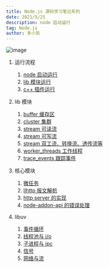 ```yaml
---
title: Node.js 源码学习笔记系列
date: 2021/5/25
description: node 启动运行
tag: Node.js
author: 多小凯
---
```


![image](https://user-images.githubusercontent.com/23253540/219429333-032c5641-6d90-41de-a6fd-06418f146402.png)


1. 运行流程
   1. [node 启动运行](https://github.com/xiaoxiaojx/blog/issues/17)
   2. [lib 模块运行](https://github.com/xiaoxiaojx/blog/issues/13)
   3. [c++ 插件运行](https://github.com/xiaoxiaojx/blog/issues/14)

2. lib 模块
   1. [buffer 缓存区](https://github.com/xiaoxiaojx/blog/issues/8)
   2. [cluster 集群](https://github.com/xiaoxiaojx/blog/issues/7)
   3. [stream 可读流](https://github.com/xiaoxiaojx/blog/issues/10)
   4. [stream 可写流](https://github.com/xiaoxiaojx/blog/issues/11)
   5. [stream 双工流、转换流、透传流等](https://github.com/xiaoxiaojx/blog/issues/12)
   6. [worker_threads 工作线程](https://github.com/xiaoxiaojx/blog/issues/16)
   7. [trace_events 跟踪事件](https://github.com/xiaoxiaojx/blog/issues/19)

3. 核心模块
   1. [微任务](https://github.com/xiaoxiaojx/blog/issues/4)
   2. [llhttp 报文解析](https://github.com/xiaoxiaojx/blog/issues/9)
   3. [http server 的实现](https://github.com/xiaoxiaojx/nodehttp.h)
   4. [node-addon-api 的错误处理](https://github.com/xiaoxiaojx/blog/issues/29)

4. libuv
   1. [事件循环](https://github.com/xiaoxiaojx/blog/issues/1)
   2. [线程池与 i/o](https://github.com/xiaoxiaojx/blog/issues/2)
   3. [子进程与 ipc](https://github.com/xiaoxiaojx/blog/issues/3)
   4. [信号](https://github.com/xiaoxiaojx/blog/issues/5)
   5. [网络与流](https://github.com/xiaoxiaojx/blog/issues/6)